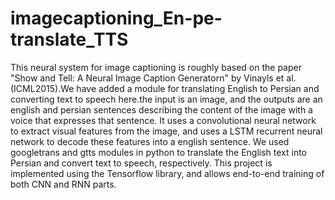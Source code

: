 # imagecaptioning_En-pe-translate_TTS
This neural system for image captioning is roughly based on the paper "Show and Tell: A Neural Image Caption Generatorn" by Vinayls et al. (ICML2015).We have added a module for translating English to Persian and converting text to speech here.the input is an image, and the outputs are an english and persian sentences describing the content of the image with  a voice that expresses that sentence. It uses a convolutional neural network to extract visual features from the image, and uses a LSTM recurrent neural network to decode these features into a english sentence. We used googletrans and gtts modules in python to translate the English text into Persian and convert text to speech, respectively. This project is implemented using the Tensorflow library, and allows end-to-end training of both CNN and RNN parts.
